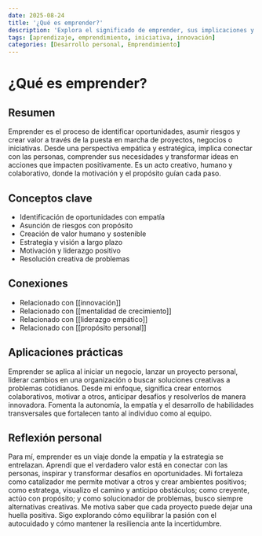 ```yaml
---
date: 2025-08-24
title: '¿Qué es emprender?'
description: 'Explora el significado de emprender, sus implicaciones y aplicaciones prácticas.'
tags: [aprendizaje, emprendimiento, iniciativa, innovación]
categories: [Desarrollo personal, Emprendimiento]
---
```


# ¿Qué es emprender?

## Resumen

Emprender es el proceso de identificar oportunidades, asumir riesgos y crear valor a través de la puesta en marcha de proyectos, negocios o iniciativas. Desde una perspectiva empática y estratégica, implica conectar con las personas, comprender sus necesidades y transformar ideas en acciones que impacten positivamente. Es un acto creativo, humano y colaborativo, donde la motivación y el propósito guían cada paso.

## Conceptos clave

- Identificación de oportunidades con empatía
- Asunción de riesgos con propósito
- Creación de valor humano y sostenible
- Estrategia y visión a largo plazo
- Motivación y liderazgo positivo
- Resolución creativa de problemas

## Conexiones

- Relacionado con [[innovación]]
- Relacionado con [[mentalidad de crecimiento]]
- Relacionado con [[liderazgo empático]]
- Relacionado con [[propósito personal]]

## Aplicaciones prácticas

Emprender se aplica al iniciar un negocio, lanzar un proyecto personal, liderar cambios en una organización o buscar soluciones creativas a problemas cotidianos. Desde mi enfoque, significa crear entornos colaborativos, motivar a otros, anticipar desafíos y resolverlos de manera innovadora. Fomenta la autonomía, la empatía y el desarrollo de habilidades transversales que fortalecen tanto al individuo como al equipo.

## Reflexión personal

Para mí, emprender es un viaje donde la empatía y la estrategia se entrelazan. Aprendí que el verdadero valor está en conectar con las personas, inspirar y transformar desafíos en oportunidades. Mi fortaleza como catalizador me permite motivar a otros y crear ambientes positivos; como estratega, visualizo el camino y anticipo obstáculos; como creyente, actúo con propósito; y como solucionador de problemas, busco siempre alternativas creativas. Me motiva saber que cada proyecto puede dejar una huella positiva. Sigo explorando cómo equilibrar la pasión con el autocuidado y cómo mantener la resiliencia ante la incertidumbre.
